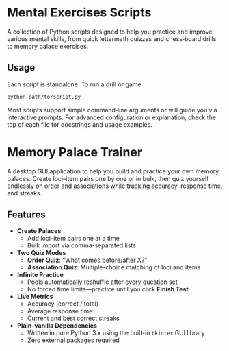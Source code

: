 # Mental Exercises Scripts

A collection of Python scripts designed to help you practice and improve various mental skills, from quick lettermath quizzes and chess‑board drills to memory palace exercises.


## Usage

Each script is standalone. To run a drill or game:

```bash
python path/to/script.py
```

Most scripts support simple command‑line arguments or will guide you via interactive prompts. For advanced configuration or explanation, check the top of each file for docstrings and usage examples.

# Memory Palace Trainer


A desktop GUI application to help you build and practice your own memory palaces. Create loci–item pairs one by one or in bulk, then quiz yourself endlessly on order and associations while tracking accuracy, response time, and streaks.


## Features

- **Create Palaces**  
  - Add loci–item pairs one at a time  
  - Bulk import via comma-separated lists  
- **Two Quiz Modes**  
  - **Order Quiz**: “What comes before/after X?”  
  - **Association Quiz**: Multiple-choice matching of loci and items  
- **Infinite Practice**  
  - Pools automatically reshuffle after every question set  
  - No forced time limits—practice until you click **Finish Test**  
- **Live Metrics**  
  - Accuracy (correct / total)  
  - Average response time  
  - Current and best correct streaks  
- **Plain-vanilla Dependencies**  
  - Written in pure Python 3.x using the built-in `tkinter` GUI library  
  - Zero external packages required  

